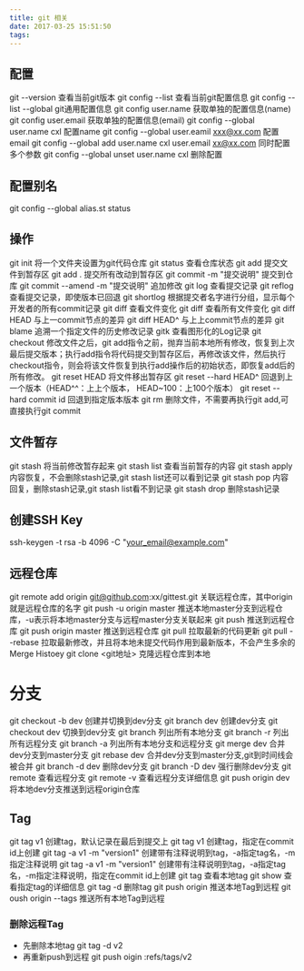 ```yaml
---
title: git 相关
date: 2017-03-25 15:51:50
tags:
---
```


## 配置
git --version 查看当前git版本
git config --list 查看当前git配置信息
git config --list --global git通用配置信息
git config user.name 获取单独的配置信息(name)
git config user.email 获取单独的配置信息(email)
git config --global user.name cxl 配置name
git config --global user.eamil xxx@xx.com 配置email
git config --global add user.name cxl user.email xx@xx.com 同时配置多个参数
git config --global unset user.name cxl 删除配置

## 配置别名
git config --global alias.st status

## 操作
git init 将一个文件夹设置为git代码仓库
git status 查看仓库状态
git add <file> 提交文件到暂存区
git add . 提交所有改动到暂存区
git commit -m "提交说明" 提交到仓库
git commit --amend -m "提交说明" 追加修改
git log 查看提交记录
git reflog 查看提交记录，即使版本已回退
git shortlog 根据提交者名字进行分组，显示每个开发者的所有commit记录
git diff <file> 查看文件变化
git diff 查看所有文件变化
git diff HEAD 与上一commit节点的差异
git diff HEAD^ 与上上commit节点的差异
git blame <file> 追溯一个指定文件的历史修改记录
gitk 查看图形化的Log记录
git checkout <file> 修改文件之后，git add指令之前，抛弃当前本地所有修改，恢复到上次最后提交版本；执行add指令将代码提交到暂存区后，再修改该文件，然后执行checkout指令，则会将该文件恢复到执行add操作后的初始状态，即恢复add后的所有修改。
git reset HEAD <file> 将文件移出暂存区
git reset --hard HEAD^ 回退到上一个版本（HEAD^^：上上个版本， HEAD~100：上100个版本）
git reset --hard commit id 回退到指定版本版本
git rm <file> 删除文件，不需要再执行git add,可直接执行git commit

## 文件暂存
git stash 将当前修改暂存起来
git stash list 查看当前暂存的内容
git stash apply 内容恢复，不会删除stash记录,git stash list还可以看到记录
git stash pop 内容回复，删除stash记录,git stash list看不到记录
git stash drop 删除stash记录

## 创建SSH Key
ssh-keygen -t rsa -b 4096 -C "your_email@example.com"

## 远程仓库
git remote add origin git@github.com:xx/gittest.git 关联远程仓库，其中origin就是远程仓库的名字
git push -u origin master 推送本地master分支到远程仓库，-u表示将本地master分支与远程master分支关联起来
git push 推送到远程仓库
git push origin master 推送到远程仓库
git pull 拉取最新的代码更新
git pull --rebase 拉取最新修改，并且将本地未提交代码作用到最新版本，不会产生多余的Merge Histoey
git clone <git地址> 克隆远程仓库到本地

# 分支
git checkout -b dev 创建并切换到dev分支
git branch dev 创建dev分支
git checkout dev 切换到dev分支
git branch 列出所有本地分支
git branch -r 列出所有远程分支
git branch -a 列出所有本地分支和远程分支
git merge dev 合并dev分支到master分支
git rebase dev 合并dev分支到master分支,git到时间线会被合并
git branch -d dev 删除dev分支
git branch -D dev 强行删除dev分支
git remote 查看远程分支
git remote -v 查看远程分支详细信息
git push origin dev 将本地dev分支推送到远程origin仓库

## Tag
git tag v1 创建tag，默认记录在最后到提交上
git tag v1 <commit id> 创建tag，指定在commit id上创建
git tag -a v1 -m "version1" 创建带有注释说明到tag，-a指定tag名，-m指定注释说明
git tag -a v1 -m "version1" <commit id> 创建带有注释说明到tag，-a指定tag名，-m指定注释说明，指定在commit id上创建
git tag 查看本地tag
git show <tag name> 查看指定tag的详细信息
git tag -d <tag name> 删除tag
git push origin <tag name> 推送本地Tag到远程
git oush origin --tags 推送所有本地Tag到远程

### 删除远程Tag
- 先删除本地tag
git tag -d v2
- 再重新push到远程
git push oigin :refs/tags/v2



